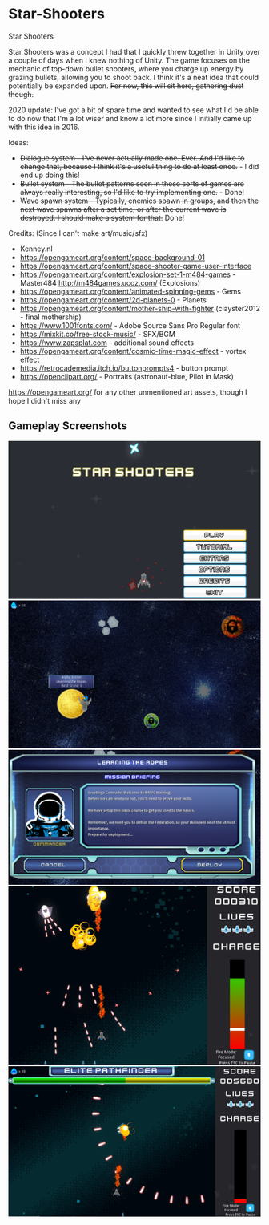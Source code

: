 # Star-Shooters
Star Shooters

Star Shooters was a concept I had that I quickly threw together in Unity over a couple of days when I knew nothing of Unity. The game focuses on the mechanic of top-down bullet shooters, where you charge up energy by grazing bullets, allowing you to shoot back. I think it's a neat idea that could potentially be expanded upon. ~~For now, this will sit here, gathering dust though.~~

2020 update:
I've got a bit of spare time and wanted to see what I'd be able to do now that I'm a lot wiser and know a lot more since I initially came up with this idea in 2016.

Ideas:
* ~~Dialogue system - I've never actually made one. Ever. And I'd like to change that, because I think it's a useful thing to do at least once.~~ - I did end up doing this!
* ~~Bullet system - The bullet patterns seen in these sorts of games are always really interesting, so I'd like to try implementing one.~~ - Done!
* ~~Wave spawn system - Typically, enemies spawn in groups, and then the next wave spawns after a set time, or after the current wave is destroyed. I should make a system for that.~~ Done!


Credits: (Since I can't make art/music/sfx)
* Kenney.nl
* https://opengameart.org/content/space-background-01
* https://opengameart.org/content/space-shooter-game-user-interface
* https://opengameart.org/content/explosion-set-1-m484-games - Master484 http://m484games.ucoz.com/ (Explosions)
* https://opengameart.org/content/animated-spinning-gems - Gems
* https://opengameart.org/content/2d-planets-0 - Planets
* https://opengameart.org/content/mother-ship-with-fighter (clayster2012 - final mothership)
* https://www.1001fonts.com/ - Adobe Source Sans Pro Regular font
* https://mixkit.co/free-stock-music/ - SFX/BGM
* https://www.zapsplat.com - additional sound effects 
* https://opengameart.org/content/cosmic-time-magic-effect - vortex effect
* https://retrocademedia.itch.io/buttonprompts4 - button prompt
* https://openclipart.org/ - Portraits (astronaut-blue, Pilot in Mask)


https://opengameart.org/ for any other unmentioned art assets, though I hope I didn't miss any


## Gameplay Screenshots
![CoverImage](Screenshots/CoverImage.png)
![LevelSelect](Screenshots/LevelSelect.png)
![MissionBriefing](Screenshots/MissionBriefing.png)
![Gameplay1](Screenshots/Gameplay1.png)
![Gameplay2](Screenshots/Gameplay2.png)
